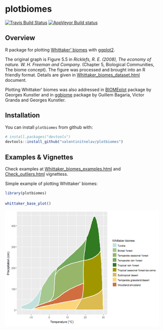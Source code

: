 # plotbiomes

[![Travis Build Status](https://travis-ci.org/valentinitnelav/plotbiomes.svg?branch=develop)](https://travis-ci.org/valentinitnelav/plotbiomes)
[![AppVeyor Build status](https://ci.appveyor.com/api/projects/status/jag1bo7jaao5jid3/branch/develop?svg=true)](https://ci.appveyor.com/project/valentinitnelav/plotbiomes/branch/develop)

## Overview

R package for plotting [Whittaker' biomes](https://en.wikipedia.org/wiki/Biome#Whittaker_.281962.2C_1970.2C_1975.29_biome-types) with [ggplot2](https://github.com/tidyverse/ggplot2).

The original graph is Figure 5.5 in *Ricklefs, R. E. (2008), The economy of nature. W. H. Freeman and Company.* (Chapter 5, Biological Communities, The biome concept). The figure was processed and brought into an R friendly format. Details are given in [Whittaker_biomes_dataset.html](https://rawgit.com/valentinitnelav/plotbiomes/master/html/Whittaker_biomes_dataset.html) document.

Plotting Whittaker' biomes was also addressed in [BIOMEplot](https://github.com/kunstler/BIOMEplot) package by Georges Kunstler and in [ggbiome](https://github.com/guillembagaria/ggbiome) package by Guillem Bagaria, Victor Granda and Georges Kunstler.

## Installation

You can install `plotbiomes` from github with:

``` r
# install.packages("devtools")
devtools::install_github("valentinitnelav/plotbiomes")
```

## Examples & Vignettes

Check examples at [Whittaker_biomes_examples.html](https://rawgit.com/valentinitnelav/plotbiomes/master/html/Whittaker_biomes_examples.html) and [Check_outliers.html](https://rawgit.com/valentinitnelav/plotbiomes/master/html/Check_outliers.html) vignettess. 

Simple example of plotting Whittaker' biomes:

``` r
library(plotbiomes)

whittaker_base_plot()
```

<!--
library(ggplot2)
ggsave(filename = "man/figures/README-example-1.png", dpi = 75)
-->

![](man/figures/README-example-1.png)
